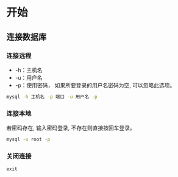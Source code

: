 



# 开始

## 连接数据库

### 连接远程

- -h：主机名
- -u：用户名
- -p：使用密码， 如果所要登录的用户名密码为空, 可以忽略此选项。

``` bash
mysql -h 主机名 -p 端口 -u 用户名 -p
```



### 连接本地

若密码存在, 输入密码登录, 不存在则直接按回车登录。

``` bash
mysql -u root -p
```



### 关闭连接

``` sql
exit
```



